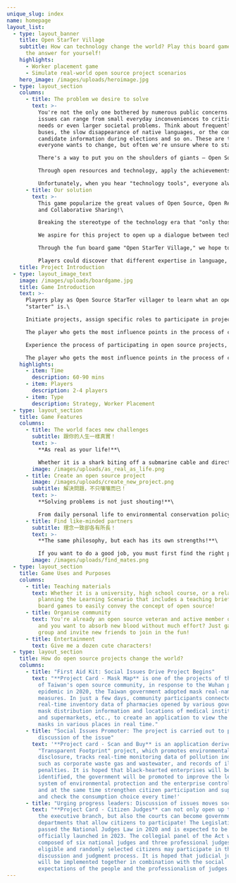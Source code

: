 ```yaml
---
unique_slug: index
name: homepage
layout_list:
  - type: layout_banner
    title: Open StarTer Village
    subtitle: How can technology change the world? Play this board game and discover
      the answer for yourself!
    highlights:
      - Worker placement game
      - Simulate real-world open source project scenarios
    hero_image: /images/uploads/heroimage.jpg
  - type: layout_section
    columns:
      - title: The problem we desire to solve
        text: >-
          You're not the only one bothered by numerous public concerns. These
          issues can range from small everyday inconveniences to critical work
          needs or even larger societal problems. Think about frequently missing
          buses, the slow disappearance of native languages, or the confusing
          candidate information during elections and so on. These are the things
          everyone wants to change, but often we're unsure where to start. \

          There's a way to put you on the shoulders of giants — Open Source.\

          Through open resources and technology, apply the achievements of predecessors, cooperate with partners, and make practical scientific and technological tools or services to fundamentally improve problems.\

          Unfortunately, when you hear "technology tools", everyone always has the impression that "you can write programs to participate
      - title: Our solution
        text: >-
          This game popularize the great values of Open Source, Open Resources,
          and Collaborative Sharing!\

          Breaking the stereotype of the technology era that "only those who can write code can change the world"!\

          We aspire for this project to open up a dialogue between technology and society, enhance the diversity of contributors in the open source community, and address a broader range of issues with greater inclusivity.\

          Through the fun board game "Open StarTer Village," we hope to not only allow players to experience the process and joy of open source projects from initiation to fruition, but also to learn about real open source projects.\

          Players could discover that different expertise in language, marketing, law, etc. are all indispensable in using technology to change the world!
    title: Project Introduction
  - type: layout_image_text
    image: /images/uploads/boardgame.jpg
    title: Game Introduction
    text: >-
      Players play as Open Source StarTer villager to learn what an open source
      "starter" is.\

      Initiate projects, assign specific roles to participate in projects, execute spontaneous projects or assist others, And with environmental effects such as event cards and star source trees, cooperate with other players to advance the project.\

      The player who gets the most influence points in the process of cooperating with each other wins! At the same time, cooperation between players will accelerate the change of the world, progress and degradation are up to you!\

      Experience the process of participating in open source projects, and experience the open source environment of initiating, participating, completing and enhancing society together,\

      The player who gets the most influence points in the process of cooperating with each other wins! [Click me to read the full game rule book](https://openstartervillage.ocf.tw/s/manual)
    highlights:
      - item: Time
        description: 60-90 mins
      - item: Players
        description: 2-4 players
      - item: Type
        description: Strategy, Worker Placement
  - type: layout_section
    title: Game Features
    columns:
      - title: The world faces new challenges
        subtitle: 跟你的人生一樣真實！
        text: >-
          **As real as your life!**\

          Whether it is a shark biting off a submarine cable and directly disconnecting the network, the inexplicable spread of pneumonia makes people change their homes; Or the newly appointed officials support the opening of science and technology, and the real world will encounter large and small events that affect the development of technology and the popularization of open concepts. Hyper-realistic event card design that hits/inspires you on your open source life path every turn! Each turn players will face the events that are happening in the Open Source StarTer Village, which may bring new problems, new challenges, and may also bring players help on the road to open source!
        image: /images/uploads/as_real_as_life.png
      - title: Create an open source project
        image: /images/uploads/create_new_project.png
        subtitle: 解決問題，不只嚷嚷而已！
        text: >-
          **Solving problems is not just shouting!**\

          From daily personal life to environmental conservation policy formulation, in the face of small challenges and problems, one person can not think of a solution, a group of people can always solve it! Through the open source project card design, from the real open source projects and the results of cooperation with everyone, we can see the diversity of scientific and technological tools!
      - title: Find like-minded partners
        subtitle: 理念一致卻各有所長！
        text: >-
          **The same philosophy, but each has its own strengths!**\

          If you want to do a good job, you must first find the right person! Opening any technological tool, software, or web page, it's not just about having code, right? When facing a problem, if there is something you don't understand, seek help from someone. The copy that engineers can't write, the bill that they don't understand, the pronunciation that they can't pronounce, the topic they don't understand, the art that they can't draw—all these issues can be solved through collaboration. Character cards with seven different skills, each playing to their strengths, perfectly meet the diverse needs of developing technology tools!
        image: /images/uploads/find_mates.png
  - type: layout_section
    title: Game Uses and Purposes
    columns:
      - title: Teaching materials
        text: Whether it is a university, high school course, or a related club course,
          planning the Learning Scenario that includes a teaching briefing and
          board games to easily convey the concept of open source!
      - title: Organise community
        text: You're already an open source veteran and active member of the community,
          and you want to absorb new blood without much effort? Just gather a
          group and invite new friends to join in the fun!
      - title: Entertainment
        text: Give me a dozen cute characters!
  - type: layout_section
    title: How do open source projects change the world?
    columns:
      - title: "First Aid Kit: Social Issues Drive Project Begins"
        text: "**Project Card - Mask Map** is one of the projects of the gov-zero (G0V)
          of Taiwan's open source community, in response to the Wuhan pneumonia
          epidemic in 2020, the Taiwan government adopted mask real-name system
          measures. In just a few days, community participants connected with
          real-time inventory data of pharmacies opened by various governments,
          mask distribution information and locations of medical institutions
          and supermarkets, etc., to create an application to view the stock of
          masks in various places in real time."
      - title: "Social Issues Promoter: The project is carried out to promote the
          discussion of the issue"
        text: '**Project card - Scan and Buy** is an application derived from the
          "Transparent Footprint" project, which promotes environmental data
          disclosure, tracks real-time monitoring data of pollution indicators
          such as corporate waste gas and wastewater, and records of illegal
          penalties. It is hoped that black-hearted enterprises will be
          identified, the government will be promoted to improve the legal
          system of environmental protection and the enterprise control system,
          and at the same time strengthen citizen participation and supervision,
          and check the consumption choice every time!'
      - title: "Urging progress leaders: Discussion of issues moves society forward"
        text: "**Project Card - Citizen Judges** can not only open up to Congress and
          the executive branch, but also the courts can become government
          departments that allow citizens to participate! The Legislative Yuan
          passed the National Judges Law in 2020 and is expected to be
          officially launched in 2023. The collegial panel of the Act will be
          composed of six national judges and three professional judges, and
          eligible and randomly selected citizens may participate in the court
          discussion and judgment process. It is hoped that judicial justice
          will be implemented together in combination with the social
          expectations of the people and the professionalism of judges."
---
```

